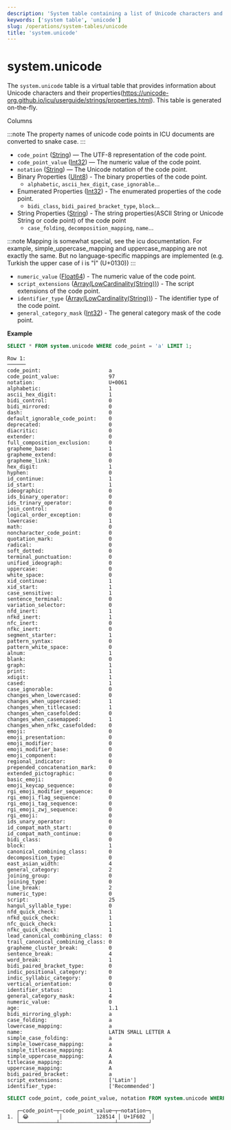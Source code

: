 ```yaml
---
description: 'System table containing a list of Unicode characters and their properties.'
keywords: ['system table', 'unicode']
slug: /operations/system-tables/unicode
title: 'system.unicode'
---
```


# system.unicode

The `system.unicode` table is a virtual table that provides information about Unicode characters and their properties(https://unicode-org.github.io/icu/userguide/strings/properties.html). This table is generated on-the-fly.

Columns

:::note
The property names of unicode code points in ICU documents are converted to snake case. 
:::

- `code_point` ([String](../../sql-reference/data-types/string.md)) — The UTF-8 representation of the code point.
- `code_point_value` ([Int32](../../sql-reference/data-types/int-uint.md)) — The numeric value of the code point.
- `notation` ([String](../../sql-reference/data-types/string.md)) — The Unicode notation of the code point.
- Binary Properties ([UInt8](../../sql-reference/data-types/int-uint.md)) - The binary properties of the code point.
    - `alphabetic`, `ascii_hex_digit`, `case_ignorable`...
- Enumerated Properties ([Int32](../../sql-reference/data-types/int-uint.md)) - The enumerated properties of the code point.
    - `bidi_class`, `bidi_paired_bracket_type`, `block`...
- String Properties ([String](../../sql-reference/data-types/string.md)) - The string properties(ASCII String or Unicode String or code point) of the code point
    - `case_folding`, `decomposition_mapping`, `name`...


:::note
Mapping is somewhat special, see the icu documentation. For example, simple_uppercase_mapping and uppercase_mapping are not exactly the same. But no language-specific mappings are implemented (e.g. Turkish the upper case of i is "İ" (U+0130))
:::

- `numeric_value` ([Float64](../../sql-reference/data-types/float.md)) - The numeric value of the code point.
- `script_extensions` ([Array(LowCardinality(String))](../../sql-reference/data-types/array.md)) - The script extensions of the code point.
- `identifier_type` ([Array(LowCardinality(String))](../../sql-reference/data-types/array.md)) - The identifier type of the code point.
- `general_category_mask` ([Int32](../../sql-reference/data-types/int-uint.md)) - The general category mask of the code point.


**Example**
```sql
SELECT * FROM system.unicode WHERE code_point = 'a' LIMIT 1;
```

```text
Row 1:
──────
code_point:                      a
code_point_value:                97
notation:                        U+0061
alphabetic:                      1
ascii_hex_digit:                 1
bidi_control:                    0
bidi_mirrored:                   0
dash:                            0
default_ignorable_code_point:    0
deprecated:                      0
diacritic:                       0
extender:                        0
full_composition_exclusion:      0
grapheme_base:                   1
grapheme_extend:                 0
grapheme_link:                   0
hex_digit:                       1
hyphen:                          0
id_continue:                     1
id_start:                        1
ideographic:                     0
ids_binary_operator:             0
ids_trinary_operator:            0
join_control:                    0
logical_order_exception:         0
lowercase:                       1
math:                            0
noncharacter_code_point:         0
quotation_mark:                  0
radical:                         0
soft_dotted:                     0
terminal_punctuation:            0
unified_ideograph:               0
uppercase:                       0
white_space:                     0
xid_continue:                    1
xid_start:                       1
case_sensitive:                  1
sentence_terminal:               0
variation_selector:              0
nfd_inert:                       1
nfkd_inert:                      1
nfc_inert:                       0
nfkc_inert:                      0
segment_starter:                 1
pattern_syntax:                  0
pattern_white_space:             0
alnum:                           1
blank:                           0
graph:                           1
print:                           1
xdigit:                          1
cased:                           1
case_ignorable:                  0
changes_when_lowercased:         0
changes_when_uppercased:         1
changes_when_titlecased:         1
changes_when_casefolded:         0
changes_when_casemapped:         1
changes_when_nfkc_casefolded:    0
emoji:                           0
emoji_presentation:              0
emoji_modifier:                  0
emoji_modifier_base:             0
emoji_component:                 0
regional_indicator:              0
prepended_concatenation_mark:    0
extended_pictographic:           0
basic_emoji:                     0
emoji_keycap_sequence:           0
rgi_emoji_modifier_sequence:     0
rgi_emoji_flag_sequence:         0
rgi_emoji_tag_sequence:          0
rgi_emoji_zwj_sequence:          0
rgi_emoji:                       0
ids_unary_operator:              0
id_compat_math_start:            0
id_compat_math_continue:         0
bidi_class:                      0
block:                           1
canonical_combining_class:       0
decomposition_type:              0
east_asian_width:                4
general_category:                2
joining_group:                   0
joining_type:                    0
line_break:                      2
numeric_type:                    0
script:                          25
hangul_syllable_type:            0
nfd_quick_check:                 1
nfkd_quick_check:                1
nfc_quick_check:                 1
nfkc_quick_check:                1
lead_canonical_combining_class:  0
trail_canonical_combining_class: 0
grapheme_cluster_break:          0
sentence_break:                  4
word_break:                      1
bidi_paired_bracket_type:        0
indic_positional_category:       0
indic_syllabic_category:         0
vertical_orientation:            0
identifier_status:               1
general_category_mask:           4
numeric_value:                   0
age:                             1.1
bidi_mirroring_glyph:            a
case_folding:                    a
lowercase_mapping:               a
name:                            LATIN SMALL LETTER A
simple_case_folding:             a
simple_lowercase_mapping:        a
simple_titlecase_mapping:        A
simple_uppercase_mapping:        A
titlecase_mapping:               A
uppercase_mapping:               A
bidi_paired_bracket:             a
script_extensions:               ['Latin']
identifier_type:                 ['Recommended']

```

```sql
SELECT code_point, code_point_value, notation FROM system.unicode WHERE code_point = '😂';
```
```text
   ┌─code_point─┬─code_point_value─┬─notation─┐
1. │ 😂          │           128514 │ U+1F602  │
   └────────────┴──────────────────┴──────────┘
```
